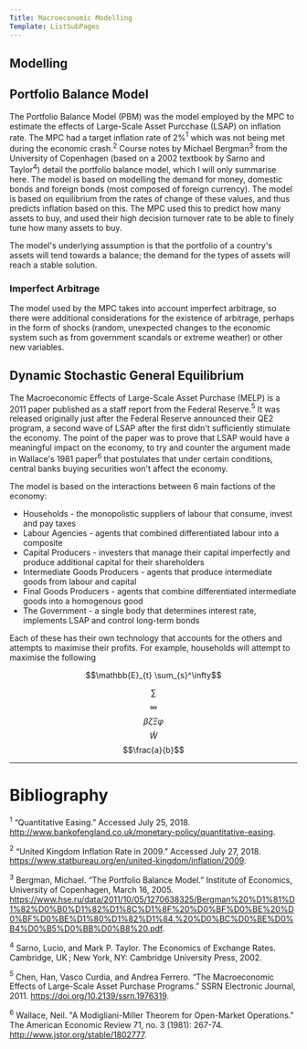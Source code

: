 ```yaml
---
Title: Macroeconomic Modelling
Template: ListSubPages
---
```


## Modelling

## Portfolio Balance Model

The Portfolio Balance Model (PBM) was the model employed by the MPC to estimate the effects of Large-Scale Asset Purcchase (LSAP) on inflation rate. The MPC had a target inflation rate of 2%$^1$ which was not being met during the economic crash.$^2$ Course notes by Michael Bergman$^3$ from the University of Copenhagen (based on a 2002 textbook by Sarno and Taylor$^4$) detail the portfolio balance model, which I will only summarise here. The model is based on modelling the demand for money, domestic bonds and foreign bonds (most composed of foreign currency). The model is based on equilibrium from the rates of change of these values, and thus predicts inflation based on this. The MPC used this to predict how many assets to buy, and used their high decision turnover rate to be able to finely tune how many assets to buy.

The model's underlying assumption is that the portfolio of a country's assets will tend towards a balance; the demand for the types of assets will reach a stable solution.

### Imperfect Arbitrage

The model used by the MPC takes into account imperfect arbitrage, so there were additional considerations for the existence of arbitrage, perhaps in the form of shocks (random, unexpected changes to the economic system such as from government scandals or extreme weather) or other new variables.

## Dynamic Stochastic General Equilibrium

The Macroeconomic Effects of Large-Scale Asset Purchase (MELP) is a 2011 paper published as a staff report from the Federal Reserve.$^5$ It was released originally just after the Federal Reserve announced their QE2 program, a second wave of LSAP after the first didn't sufficiently stimulate the economy. The point of the paper was to prove that LSAP would have a meaningful impact on the economy, to try and counter the argument made in Wallace's 1981 paper$^6$ that postulates that under certain conditions, central banks buying securities won't affect the economy.

The model is based on the interactions between 6 main factions of the economy:
* Households - the monopolistic suppliers of labour that consume, invest and pay taxes
* Labour Agencies - agents that combined differentiated labour into a composite
* Capital Producers - investers that manage their capital imperfectly and produce additional capital for their shareholders
* Intermediate Goods Producers - agents that produce intermediate goods from labour and capital
* Final Goods Producers - agents that combine differentiated intermediate goods into a homogenous good
* The Government - a single body that determines interest rate, implements LSAP and control long-term bonds

Each of these has their own technology that accounts for the others and attempts to maximise their profits. For example, households will attempt to maximise the following

$$\mathbb{E}_{t} \sum_{s}^\infty$$

$$\sum$$
$$\infty$$
$$\beta\zeta\Xi\varphi$$
$$\tilde{W}$$
$$\frac{a}{b}$$

---
# Bibliography

$^1$ “Quantitative Easing.” Accessed July 25, 2018. http://www.bankofengland.co.uk/monetary-policy/quantitative-easing.

$^2$ “United Kingdom Inflation Rate in 2009.” Accessed July 27, 2018. https://www.statbureau.org/en/united-kingdom/inflation/2009.

$^3$ Bergman, Michael. “The Portfolio Balance Model.” Institute of Economics, University of Copenhagen, March 16, 2005. https://www.hse.ru/data/2011/10/05/1270638325/Bergman%20%D1%81%D1%82%D0%B0%D1%82%D1%8C%D1%8F%20%D0%BF%D0%BE%20%D0%BF%D0%BE%D1%80%D1%82%D1%84.%20%D0%BC%D0%BE%D0%B4%D0%B5%D0%BB%D0%B8%20.pdf.

$^4$ Sarno, Lucio, and Mark P. Taylor. The Economics of Exchange Rates. Cambridge, UK ; New York, NY: Cambridge University Press, 2002.

$^5$ Chen, Han, Vasco Curdia, and Andrea Ferrero. “The Macroeconomic Effects of Large-Scale Asset Purchase Programs.” SSRN Electronic Journal, 2011. https://doi.org/10.2139/ssrn.1976319.

$^6$ Wallace, Neil. "A Modigliani-Miller Theorem for Open-Market Operations." The American Economic Review 71, no. 3 (1981): 267-74. http://www.jstor.org/stable/1802777.
